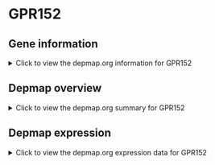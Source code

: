 <h1>GPR152</h1>

<h2>Gene information</h2>
<details>
  <summary>Click to view the depmap.org information for GPR152</summary>
  <iframe src="https://depmap.org/portal/gene/GPR152?tab=about" style="border:none;width:100%;height:800px"></iframe>
</details>

<h2>Depmap overview</h2>
<details>
  <summary>Click to view the depmap.org summary for GPR152</summary>
  <iframe src="https://depmap.org/portal/gene/GPR152?tab=overview" style="border:none;width:100%;height:800px"></iframe>
</details>

<h2>Depmap expression</h2>
<details>
  <summary>Click to view the depmap.org expression data for GPR152</summary>
  <iframe src="https://depmap.org/portal/gene/GPR152?tab=characterization" style="border:none;width:100%;height:800px"></iframe>
</details>


<!--
<h2>Reactome Pathway diagram</h2>
<details>
  <summary>Click to view Reactome pathway for GPR152</summary>
  PNAME
</details>
-->


